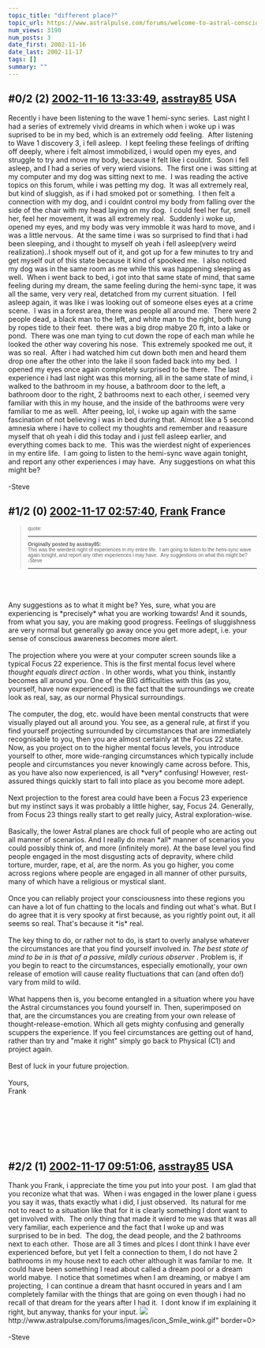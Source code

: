 ```yaml
---
topic_title: "different place?"
topic_url: https://www.astralpulse.com/forums/welcome-to-astral-consciousness!/different-place
num_views: 3190
num_posts: 3
date_first: 2002-11-16
date_last: 2002-11-17
tags: []
summary: ""
---
```


## \#0/2 (2) [2002-11-16 13:33:49](https://www.astralpulse.com/forums/index.php?msg=118333), [asstray85](https://www.astralpulse.com/forums/profile/?u=1408) USA ##
<section>
Recently i have been listening to the wave 1 hemi-sync series.  Last night I had a series of extremely vivid dreams in which when i woke up i was suprised to be in my bed, which is an extremely odd feeling.  After listening to Wave 1 discovery 3, i fell asleep.  I kept feeling these feelings of drifting off deeply, where i felt almost immobilized, i would open my eyes, and struggle to try and move my body, because it felt like i couldnt.  Soon i fell asleep, and I had a series of very wierd visions.  The first one i was sitting at my computer and my dog was sitting next to me.  I was reading the active topics on this forum, while i was petting my dog.  It was all extremely real, but kind of sluggish, as if i had smoked pot or something.  I then felt a connection with my dog, and i couldnt control my body from falling over the side of the chair with my head laying on my dog.  I could feel her fur, smell her, feel her movement, it was all extremely real.  Suddenly i woke up, opened my eyes, and my body was very immoble it was hard to move, and i was a little nervous.  At the same time i was so surprised to find that i had been sleeping, and i thought to myself oh yeah i fell asleep(very weird realization)..I shook myself out of it, and got up for a few minutes to try and get myself out of this state because it kind of spooked me.  I also noticed my dog was in the same room as me while this was happening sleeping as well.  When i went back to bed, i got into that same state of mind, that same feeling during my dream, the same feeling during the hemi-sync tape, it was all the same, very very real, detatched from my current situation.  I fell asleep again, it was like i was looking out of someone elses eyes at a crime scene.  I was in a forest area, there was people all around me.  There were 2 people dead, a black man to the left, and white man to the right, both hung by ropes tide to their feet.  there was a big drop mabye 20 ft, into a lake or pond.  There was one man tying to cut down the rope of each man while he looked the other way covering his nose.  This extremely spooked me out, it was so real.  After i had watched him cut down both men and heard them drop one after the other into the lake iI soon faded back into my bed.  I opened my eyes once again completely surprised to be there.  The last experience i had last night was this morning, all in the same state of mind, i walked to the bathroom in my house, a bathroom door to the left, a bathroom door to the right, 2 bathrooms next to each other, i seemed very familiar with this in my house, and the inside of the bathrooms were very familiar to me as well.  After peeing, lol, i woke up again with the same fascination of not believing i was in bed during that.  Almost like a 5 second amnesia where i have to collect my thoughts and remember and reaasure myself that oh yeah i did this today and i just fell asleep earlier, and everything comes back to me.  This was the wierdest night of experiences in my entire life.  I am going to listen to the hemi-sync wave again tonight, and report any other experiences i may have.  Any suggestions on what this might be?
<br>
<br>
-Steve
</section>

## \#1/2 (0) [2002-11-17 02:57:40](https://www.astralpulse.com/forums/index.php?msg=16989), [Frank](https://www.astralpulse.com/forums/profile/?u=359) France ##
<section>
<blockquote id="quote">
 <font face='"Arial"' id="quote" size="1">
  quote:
  <hr height="1" id="quote" noshade=""/>
  <b>
   Originally posted by asstray85:
  </b>
  <br>
  This was the wierdest night of experiences in my entire life.  I am going to listen to the hemi-sync wave again tonight, and report any other experiences i may have.  Any suggestions on what this might be?
  <br>
  -Steve
  <br>
  <hr height="1" id="quote" noshade=""/>
 </font>
</blockquote>
<br>
<br>
<br>
Any suggestions as to what it might be? Yes, sure, what you are experiencing is *precisely* what you are working towards! And it sounds, from what you say, you are making good progress. Feelings of sluggishness are very normal but generally go away once you get more adept, i.e. your sense of conscious awareness becomes more alert.
<br>
<br>
The projection where you were at your computer screen sounds like a typical Focus 22 experience. This is the first mental focus level where
<i>
 thought equals direct action
</i>
. In other words, what you think, instantly becomes all around you. One of the BIG difficulties with this (as you, yourself, have now experienced) is the fact that the surroundings we create look as real, say, as our normal Physical surroundings.
<br>
<br>
The computer, the dog, etc. would have been mental constructs that were visually played out all around you. You see, as a general rule, at first if you find yourself projecting surrounded by circumstances that are immediately recognisable to you, then you are almost certainly at the Focus 22 state. Now, as you project on to the higher mental focus levels, you introduce yourself to other, more wide-ranging circumstances which typically include people and circumstances you never knowingly came across before. This, as you have also now experienced, is all *very* confusing! However, rest-assured things quickly start to fall into place as you become more adept.
<br>
<br>
Next projection to the forest area could have been a Focus 23 experience but my instinct says it was probably a little higher, say, Focus 24. Generally, from Focus 23 things really start to get really juicy, Astral exploration-wise.
<br>
<br>
Basically, the lower Astral planes are chock full of people who are acting out all manner of scenarios. And I really do mean *all* manner of scenarios you could possibly think of, and more (infinitely more). At the base level you find people engaged in the most disgusting acts of depravity, where child torture, murder, rape, et al, are the norm. As you go higher, you come across regions where people are engaged in all manner of other pursuits, many of which have a religious or mystical slant.
<br>
 <br>
 Once you can reliably project your consciousness into these regions you can have a lot of fun chatting to the locals and finding out what's what. But I do agree that it is very spooky at first because, as you rightly point out, it all seems so real. That's because it *is* real.
 <br>
 <br>
 The key thing to do, or rather not to do, is start to overly analyse whatever the circumstances are that you find yourself involved in.
 <i>
  The best state of mind to be in is that of a passive, mildly curious observer
 </i>
 . Problem is, if you begin to react to the circumstances, especially emotionally, your own release of emotion will cause reality fluctuations that can (and often do!) vary from mild to wild.
 <br>
 <br>
 What happens then is, you become entangled in a situation where you have the Astral circumstances you found yourself in. Then, superimposed on that, are the circumstances you are creating from your own release of thought-release-emotion. Which all gets mighty confusing and generally scuppers the experience. If you feel circumstances are getting out of hand, rather than try and "make it right" simply go back to Physical (C1) and project again.
 <br>
 <br>
 Best of luck in your future projection.
 <br>
 <br>
 Yours,
 <br>
 Frank
 <br>
 <br>
 <br>
 <br>
 <br>
 <br>
</br>
</section>

## \#2/2 (1) [2002-11-17 09:51:06](https://www.astralpulse.com/forums/index.php?msg=17008), [asstray85](https://www.astralpulse.com/forums/profile/?u=1408) USA ##
<section>
Thank you Frank, i appreciate the time you put into your post.  I am glad that you reconize what that was.  When i was engaged in the lower plane i guess you say it was, thats exactly what i did, I just observed.  Its natural for me not to react to a situation like that for it is clearly something I dont want to get involved with.  The only thing that made it wierd to me was that it was all very familiar, each experience and the fact that I woke up and was surprised to be in bed.  The dog, the dead people, and the 2 bathrooms next to each other.  Those are all 3 times and plces I dont think I have ever experienced before, but yet I felt a connection to them, I do not have 2 bathrooms in my house next to each other although it was familar to me.  It could have been something I read about called a dream pool or a dream world mabye.  I notice that sometimes when I am dreaming, or mabye I am projecting,  I can continue a dream that hasnt occured in years and I am completely familar with the things that are going on even though i had no recall of that dream for the years after I had it.  I dont know if im explaining it right, but anyway, thanks for your input.
<img class="bbc_link" href="http://www.astralpulse.com/forums/images/icon_Smile_wink.gif" rel="noopener" src='"&lt;a' target="_blank"/>
http://www.astralpulse.com/forums/images/icon_Smile_wink.gif" border=0&gt;
<br>
<br>
-Steve
</section>